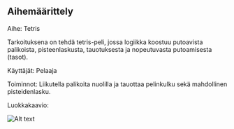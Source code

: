## Aihemäärittely

Aihe: Tetris

Tarkoituksena on tehdä tetris-peli, jossa logiikka koostuu putoavista palikoista, pisteenlaskusta, tauotuksesta ja nopeutuvasta putoamisesta (tasot).

Käyttäjät: Pelaaja

Toiminnot: Liikutella palikoita nuolilla ja tauottaa pelinkulku sekä mahdollinen pisteidenlasku.

Luokkakaavio: 

![Alt text](C:\Users\omistaja\MilinTetris\dokumentaatio\Luokkakaavio.png "Alustava luokkakaavio")
